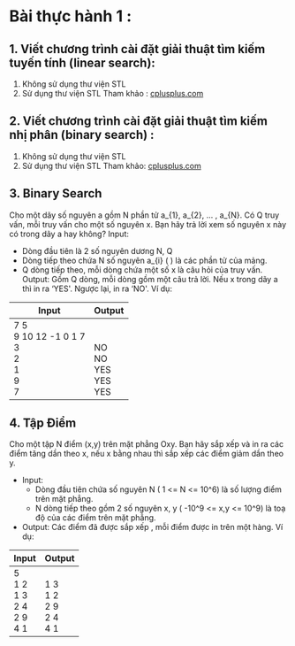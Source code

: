 # Bài thực hành 1 :

## 1. Viết chương trình cài đặt giải thuật tìm kiếm tuyến tính (linear search):
1. Không sử dụng thư viện STL
1. Sử dụng thư viện STL
    Tham khảo : [cplusplus.com](https://cplusplus.com/reference/algorithm/find/)
## 2. Viết chương trình cài đặt giải thuật tìm kiếm nhị phân (binary search) :
1. Không sử dụng thư viện STL
1. Sử dụng thư viện STL
    Tham khảo: [cplusplus.com](https://cplusplus.com/reference/algorithm/binary_search/)
## 3. Binary Search
Cho một dãy số nguyên a gồm N phần tử a_{1}, a_{2}, … , a_{N}.
Có Q truy vấn, mỗi truy vấn cho một số nguyên x. Bạn hãy trả lời xem số nguyên x này có trong dãy a hay không?
Input:
 - Dòng đầu tiên là 2 số nguyên dương N, Q 
 - Dòng tiếp theo chứa N số nguyên a_{i} ( ) là các phần tử của mảng.
 - Q dòng tiếp theo, mỗi dòng chứa một số x là câu hỏi của truy vấn.
Output: Gồm Q dòng, mỗi dòng gồm một câu trả lời. Nếu x trong dãy a thì in ra ‘YES'. Ngược lại, in ra ‘NO'.
Ví dụ:

| Input | Output |
|-------|--------|
| 7 5 </br> 9 10 12 -1 0 1 7 </br> 3 </br> 2 </br> 1 </br> 9 </br> 7 | </br></br> NO </br> NO </br> YES </br> YES </br> YES|

## 4. Tập Điểm
Cho một tập N điểm (x,y) trên mặt phẳng Oxy. Bạn hãy sắp xếp và in ra các điểm tăng dần theo x, nếu x bằng nhau thì sắp xếp các điểm giảm dần theo y.
- Input: 
    - Dòng đầu tiên chứa số nguyên N ( 1 <= N <= 10^6) là số lượng điểm trên mặt phẳng.
    - N dòng tiếp theo gồm 2 số nguyên x, y ( -10^9 <= x,y <= 10^9) là toạ độ của các điểm trên mặt phẳng.
- Output:   Các điểm đã được sắp xếp , mỗi điểm được in trên một hàng.
Ví dụ:

| Input | Output |
|-------|--------|
| 5 </br> 1 2 </br> 1 3 </br> 2 4 </br> 2 9 </br> 4 1 | </br> 1 3 </br> 1 2 </br> 2 9 </br> 2 4 </br> 4 1|
